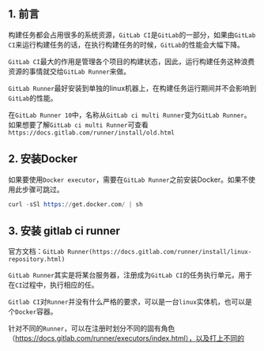 ## 1. 前言

构建任务都会占用很多的系统资源，```GitLab CI```是```GitLab```的一部分，如果由```GitLab CI```来运行构建任务的话，在执行构建任务的时候，```GitLab```的性能会大幅下降。

```GitLab CI```最大的作用是管理各个项目的构建状态，因此，运行构建任务这种浪费资源的事情就交给```GitLab Runner```来做。

```GitLab Runner```最好安装到单独的linux机器上，在构建任务运行期间并不会影响到```GitLab```的性能。

在```GitLab Runner 10```中，名称从```GitLab ci multi Runner```变为```GitLab Runner```。如果想要了解```GitLab ci multi Runner```可查看```https://docs.gitlab.com/runner/install/old.html```

## 2. 安装Docker

如果要使用```Docker executor```，需要在```GitLab Runner```之前安装Docker。如果不使用此步骤可跳过。

```s
curl -sSl https://get.docker.com/ | sh
```

## 3. 安装 gitlab ci runner

官方文档：```GitLab Runner(https://docs.gitlab.com/runner/install/linux-repository.html)```

```GitLab Runner```其实是将某台服务器，注册成为```GitLab CI```的任务执行单元，用于在```CI```过程中，执行相应的任。

```Gitlab CI```对```Runner```并没有什么严格的要求，可以是一台```linux```实体机，也可以是个```Docker```容器。

针对不同的```Runner```，可以在注册时划分不同的固有角色（https://docs.gitlab.com/runner/executors/index.html），以及打上不同的